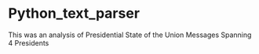 # Python_text_parser
This was an analysis of Presidential State of the Union Messages Spanning 4 Presidents
